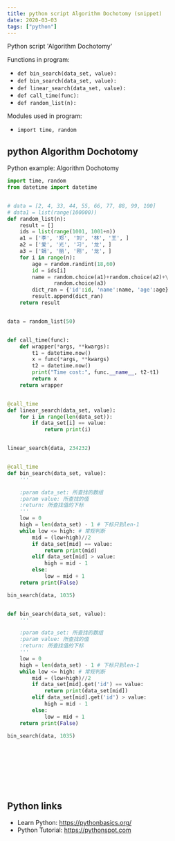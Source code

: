 ```yaml
---
title: python script Algorithm Dochotomy (snippet)
date: 2020-03-03
tags: ["python"]
---
```

Python script 'Algorithm Dochotomy'

Functions in program: 
* `def bin_search(data_set, value):`
* `def bin_search(data_set, value):`
* `def linear_search(data_set, value):`
* `def call_time(func):`
* `def random_list(n):`

Modules used in program: 
* `import time, random`

## python Algorithm Dochotomy

Python example: Algorithm Dochotomy

```python
import time, random
from datetime import datetime


# data = [2, 4, 33, 44, 55, 66, 77, 88, 99, 100]
# data1 = list(range(100000))
def random_list(n):
    result = []
    ids = list(range(1001, 1001+n))
    a1 = ['李', '郑', '刘', '林', '王', ]
    a2 = ['爱', '光', '习', '龙', ]
    a3 = ['娟', '丽', '刚', '龙', ]
    for i in range(n):
        age = random.randint(18,60)
        id = ids[i]
        name = random.choice(a1)+random.choice(a2)+\
               random.choice(a3)
        dict_ran = {'id':id, 'name':name, 'age':age}
        result.append(dict_ran)
    return result


data = random_list(50)


def call_time(func):
    def wrapper(*args, **kwargs):
        t1 = datetime.now()
        x = func(*args, **kwargs)
        t2 = datetime.now()
        print("Time cost:", func.__name__, t2-t1)
        return x
    return wrapper


@call_time
def linear_search(data_set, value):
    for i in range(len(data_set)):
        if data_set[i] == value:
            return print(i)


linear_search(data, 234232)


@call_time
def bin_search(data_set, value):
    '''

    :param data_set: 所查找的数组
    :param value: 所查找的值
    :return: 所查找值的下标
    '''
    low = 0
    high = len(data_set) - 1 # 下标只到len-1
    while low <= high: # 常规判断
        mid = (low+high)//2
        if data_set[mid] == value:
            return print(mid)
        elif data_set[mid] > value:
            high = mid - 1
        else:
            low = mid + 1
    return print(False)

bin_search(data, 1035)


def bin_search(data_set, value):
    '''

    :param data_set: 所查找的数组
    :param value: 所查找的值
    :return: 所查找值的下标
    '''
    low = 0
    high = len(data_set) - 1 # 下标只到len-1
    while low <= high: # 常规判断
        mid = (low+high)//2
        if data_set[mid].get('id') == value:
            return print(data_set[mid])
        elif data_set[mid].get('id') > value:
            high = mid - 1
        else:
            low = mid + 1
    return print(False)

bin_search(data, 1035)










```

## Python links

- Learn Python: https://pythonbasics.org/
- Python Tutorial: https://pythonspot.com

